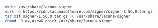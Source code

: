 ﻿```sh
mkdir /usr/share/lacuna-signer
curl -O https://cdn.lacunasoftware.com/signer/signer-1.56.0.tar.gz
tar xzf signer-1.56.0.tar.gz -C /usr/share/lacuna-signer
chmod -R a=,u+rwX,go+rX /usr/share/lacuna-signer
```
